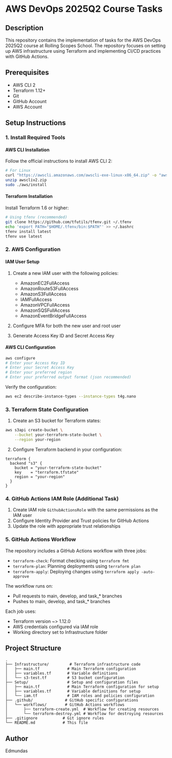 # AWS DevOps 2025Q2 Course Tasks

## Description
This repository contains the implementation of tasks for the AWS DevOps 2025Q2 course at Rolling Scopes School. The repository focuses on setting up AWS infrastructure using Terraform and implementing CI/CD practices with GitHub Actions.


## Prerequisites
- AWS CLI 2
- Terraform 1.12+
- Git
- GitHub Account
- AWS Account

## Setup Instructions

### 1. Install Required Tools

#### AWS CLI Installation
Follow the official instructions to install AWS CLI 2:
```bash
# For Linux
curl "https://awscli.amazonaws.com/awscli-exe-linux-x86_64.zip" -o "awscliv2.zip"
unzip awscliv2.zip
sudo ./aws/install
```

#### Terraform Installation
Install Terraform 1.6 or higher:
```bash
# Using tfenv (recommended)
git clone https://github.com/tfutils/tfenv.git ~/.tfenv
echo 'export PATH="$HOME/.tfenv/bin:$PATH"' >> ~/.bashrc
tfenv install latest
tfenv use latest
```

### 2. AWS Configuration

#### IAM User Setup
1. Create a new IAM user with the following policies:
   - AmazonEC2FullAccess
   - AmazonRoute53FullAccess
   - AmazonS3FullAccess
   - IAMFullAccess
   - AmazonVPCFullAccess
   - AmazonSQSFullAccess
   - AmazonEventBridgeFullAccess

2. Configure MFA for both the new user and root user
3. Generate Access Key ID and Secret Access Key

#### AWS CLI Configuration
```bash
aws configure
# Enter your Access Key ID
# Enter your Secret Access Key
# Enter your preferred region
# Enter your preferred output format (json recommended)
```

Verify the configuration:
```bash
aws ec2 describe-instance-types --instance-types t4g.nano
```

### 3. Terraform State Configuration

1. Create an S3 bucket for Terraform states:
```bash
aws s3api create-bucket \
    --bucket your-terraform-state-bucket \
    --region your-region
```

2. Configure Terraform backend in your configuration:
```hcl
terraform {
  backend "s3" {
    bucket = "your-terraform-state-bucket"
    key    = "terraform.tfstate"
    region = "your-region"
  }
}
```

### 4. GitHub Actions IAM Role (Additional Task)

1. Create IAM role `GithubActionsRole` with the same permissions as the IAM user
2. Configure Identity Provider and Trust policies for GitHub Actions
3. Update the role with appropriate trust relationships

### 5. GitHub Actions Workflow

The repository includes a GitHub Actions workflow with three jobs:
- `terraform-check`: Format checking using `terraform fmt`
- `terraform-plan`: Planning deployments using `terraform plan`
- `terraform-apply`: Deploying changes using `terraform apply -auto-approve`

The workflow runs on:
- Pull requests to main, develop, and task_* branches
- Pushes to main, develop, and task_* branches

Each job uses:
- Terraform version ~> 1.12.0
- AWS credentials configured via IAM role
- Working directory set to Infrastructure folder

## Project Structure
```
.
├── Infrastructure/         # Terraform infrastructure code
│   ├── main.tf            # Main Terraform configuration
│   ├── variables.tf       # Variable definitions
│   └── s3-test.tf         # S3 bucket configuration
├── Setup/                 # Setup and configuration files
│   ├── main.tf            # Main Terraform configuration for setup
│   ├── variables.tf       # Variable definitions for setup
│   └── iam.tf             # IAM roles and policies configuration
├── .github/              # GitHub specific configurations
│   └── workflows/        # GitHub Actions workflows
│       ├── terraform-create.yml  # Workflow for creating resources
│       └── terraform-destroy.yml # Workflow for destroying resources
├── .gitignore           # Git ignore rules
└── README.md            # This file
```

## Author
Edmundas
